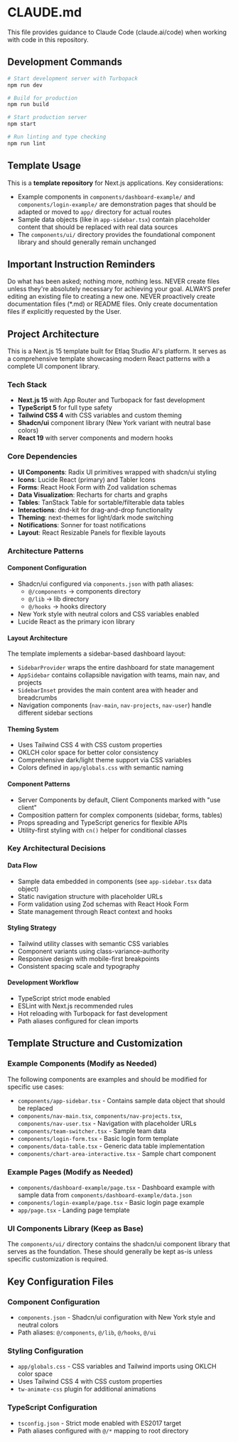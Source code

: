# CLAUDE.md

This file provides guidance to Claude Code (claude.ai/code) when working with code in this repository.

## Development Commands

```bash
# Start development server with Turbopack
npm run dev

# Build for production
npm run build

# Start production server
npm start

# Run linting and type checking
npm run lint
```

## Template Usage

This is a **template repository** for Next.js applications. Key considerations:

- Example components in `components/dashboard-example/` and `components/login-example/` are demonstration pages that should be adapted or moved to `app/` directory for actual routes
- Sample data objects (like in `app-sidebar.tsx`) contain placeholder content that should be replaced with real data sources
- The `components/ui/` directory provides the foundational component library and should generally remain unchanged

## Important Instruction Reminders
Do what has been asked; nothing more, nothing less.
NEVER create files unless they're absolutely necessary for achieving your goal.
ALWAYS prefer editing an existing file to creating a new one.
NEVER proactively create documentation files (*.md) or README files. Only create documentation files if explicitly requested by the User.

## Project Architecture

This is a Next.js 15 template built for Etlaq Studio AI's platform. It serves as a comprehensive template showcasing modern React patterns with a complete UI component library.

### Tech Stack
- **Next.js 15** with App Router and Turbopack for fast development
- **TypeScript 5** for full type safety
- **Tailwind CSS 4** with CSS variables and custom theming
- **Shadcn/ui** component library (New York variant with neutral base colors)
- **React 19** with server components and modern hooks

### Core Dependencies
- **UI Components**: Radix UI primitives wrapped with shadcn/ui styling
- **Icons**: Lucide React (primary) and Tabler Icons
- **Forms**: React Hook Form with Zod validation schemas
- **Data Visualization**: Recharts for charts and graphs
- **Tables**: TanStack Table for sortable/filterable data tables
- **Interactions**: dnd-kit for drag-and-drop functionality
- **Theming**: next-themes for light/dark mode switching
- **Notifications**: Sonner for toast notifications
- **Layout**: React Resizable Panels for flexible layouts

### Architecture Patterns

#### Component Configuration
- Shadcn/ui configured via `components.json` with path aliases:
  - `@/components` → components directory
  - `@/lib` → lib directory  
  - `@/hooks` → hooks directory
- New York style with neutral colors and CSS variables enabled
- Lucide React as the primary icon library

#### Layout Architecture
The template implements a sidebar-based dashboard layout:
- `SidebarProvider` wraps the entire dashboard for state management
- `AppSidebar` contains collapsible navigation with teams, main nav, and projects
- `SidebarInset` provides the main content area with header and breadcrumbs
- Navigation components (`nav-main`, `nav-projects`, `nav-user`) handle different sidebar sections

#### Theming System
- Uses Tailwind CSS 4 with CSS custom properties
- OKLCH color space for better color consistency
- Comprehensive dark/light theme support via CSS variables
- Colors defined in `app/globals.css` with semantic naming

#### Component Patterns
- Server Components by default, Client Components marked with "use client"
- Composition pattern for complex components (sidebar, forms, tables)
- Props spreading and TypeScript generics for flexible APIs
- Utility-first styling with `cn()` helper for conditional classes

### Key Architectural Decisions

#### Data Flow
- Sample data embedded in components (see `app-sidebar.tsx` data object)
- Static navigation structure with placeholder URLs
- Form validation using Zod schemas with React Hook Form
- State management through React context and hooks

#### Styling Strategy
- Tailwind utility classes with semantic CSS variables
- Component variants using class-variance-authority
- Responsive design with mobile-first breakpoints
- Consistent spacing scale and typography

#### Development Workflow
- TypeScript strict mode enabled
- ESLint with Next.js recommended rules
- Hot reloading with Turbopack for fast development
- Path aliases configured for clean imports

## Template Structure and Customization

### Example Components (Modify as Needed)
The following components are examples and should be modified for specific use cases:
- `components/app-sidebar.tsx` - Contains sample data object that should be replaced
- `components/nav-main.tsx`, `components/nav-projects.tsx`, `components/nav-user.tsx` - Navigation with placeholder URLs
- `components/team-switcher.tsx` - Sample team data
- `components/login-form.tsx` - Basic login form template
- `components/data-table.tsx` - Generic data table implementation
- `components/chart-area-interactive.tsx` - Sample chart component

### Example Pages (Modify as Needed)
- `components/dashboard-example/page.tsx` - Dashboard example with sample data from `components/dashboard-example/data.json`
- `components/login-example/page.tsx` - Basic login page example
- `app/page.tsx` - Landing page template

### UI Components Library (Keep as Base)
The `components/ui/` directory contains the shadcn/ui component library that serves as the foundation. These should generally be kept as-is unless specific customization is required.

## Key Configuration Files

### Component Configuration
- `components.json` - Shadcn/ui configuration with New York style and neutral colors
- Path aliases: `@/components`, `@/lib`, `@/hooks`, `@/ui`

### Styling Configuration
- `app/globals.css` - CSS variables and Tailwind imports using OKLCH color space
- Uses Tailwind CSS 4 with CSS custom properties
- `tw-animate-css` plugin for additional animations

### TypeScript Configuration
- `tsconfig.json` - Strict mode enabled with ES2017 target
- Path aliases configured with `@/*` mapping to root directory